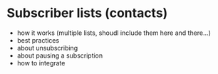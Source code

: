 # Subscriber lists (contacts)

 - how it works (multiple lists, shoudl include them here and there...)
 - best practices
 - about unsubscribing
 - about pausing a subscription
 - how to integrate

